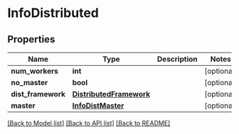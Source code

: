 # InfoDistributed

## Properties
Name | Type | Description | Notes
------------ | ------------- | ------------- | -------------
**num_workers** | **int** |  | [optional] 
**no_master** | **bool** |  | [optional] 
**dist_framework** | [**DistributedFramework**](DistributedFramework.md) |  | [optional] 
**master** | [**InfoDistMaster**](InfoDistMaster.md) |  | [optional] 

[[Back to Model list]](../README.md#documentation-for-models) [[Back to API list]](../README.md#documentation-for-api-endpoints) [[Back to README]](../README.md)

